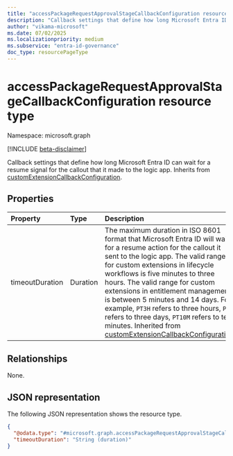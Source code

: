 ```yaml
---
title: "accessPackageRequestApprovalStageCallbackConfiguration resource type"
description: "Callback settings that define how long Microsoft Entra ID can wait for a resume signal for the callout that it made to the logic app."
author: "vikama-microsoft"
ms.date: 07/02/2025
ms.localizationpriority: medium
ms.subservice: "entra-id-governance"
doc_type: resourcePageType
---
```


# accessPackageRequestApprovalStageCallbackConfiguration resource type

Namespace: microsoft.graph

[!INCLUDE [beta-disclaimer](../../includes/beta-disclaimer.md)]

Callback settings that define how long Microsoft Entra ID can wait for a resume signal for the callout that it made to the logic app. Inherits from [customExtensionCallbackConfiguration](../resources/customextensioncallbackconfiguration.md).


## Properties
|Property|Type|Description|
|:---|:---|:---|
|timeoutDuration|Duration|The maximum duration in ISO 8601 format that Microsoft Entra ID will wait for a resume action for the callout it sent to the logic app. The valid range for custom extensions in lifecycle workflows is five minutes to three hours. The valid range for custom extensions in entitlement management is between 5 minutes and 14 days. For example, `PT3H` refers to three hours, `P3D` refers to three days, `PT10M` refers to ten minutes. Inherited from [customExtensionCallbackConfiguration](../resources/customextensioncallbackconfiguration.md).|

## Relationships
None.

## JSON representation
The following JSON representation shows the resource type.
<!-- {
  "blockType": "resource",
  "@odata.type": "microsoft.graph.accessPackageRequestApprovalStageCallbackConfiguration"
}
-->
``` json
{
  "@odata.type": "#microsoft.graph.accessPackageRequestApprovalStageCallbackConfiguration",
  "timeoutDuration": "String (duration)"
}
```
